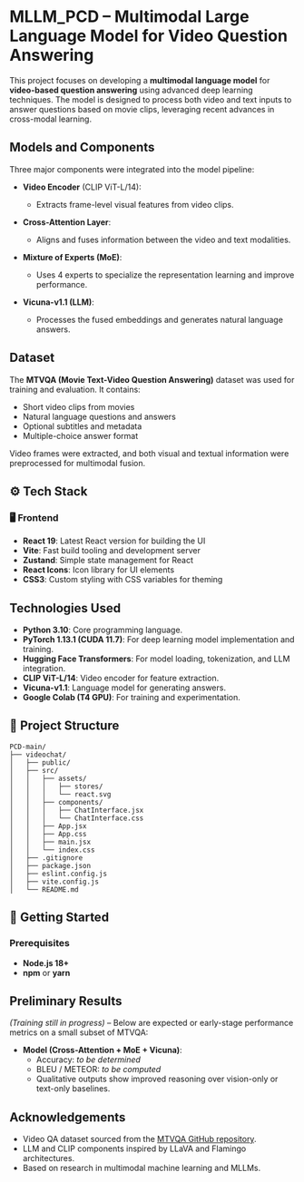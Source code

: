 # MLLM_PCD – Multimodal Large Language Model for Video Question Answering

This project focuses on developing a **multimodal language model** for **video-based question answering** using advanced deep learning techniques. The model is designed to process both video and text inputs to answer questions based on movie clips, leveraging recent advances in cross-modal learning.

## Models and Components

Three major components were integrated into the model pipeline:

- **Video Encoder** (CLIP ViT-L/14):
  - Extracts frame-level visual features from video clips.
  
- **Cross-Attention Layer**:
  - Aligns and fuses information between the video and text modalities.

- **Mixture of Experts (MoE)**:
  - Uses 4 experts to specialize the representation learning and improve performance.

- **Vicuna-v1.1 (LLM)**:
  - Processes the fused embeddings and generates natural language answers.

## Dataset

The **MTVQA (Movie Text-Video Question Answering)** dataset was used for training and evaluation. It contains:

- Short video clips from movies  
- Natural language questions and answers  
- Optional subtitles and metadata  
- Multiple-choice answer format

Video frames were extracted, and both visual and textual information were preprocessed for multimodal fusion.

## ⚙️ Tech Stack

### 🖥️ Frontend

- **React 19**: Latest React version for building the UI  
- **Vite**: Fast build tooling and development server  
- **Zustand**: Simple state management for React  
- **React Icons**: Icon library for UI elements  
- **CSS3**: Custom styling with CSS variables for theming  


## Technologies Used

- **Python 3.10**: Core programming language.
- **PyTorch 1.13.1 (CUDA 11.7)**: For deep learning model implementation and training.
- **Hugging Face Transformers**: For model loading, tokenization, and LLM integration.
- **CLIP ViT-L/14**: Video encoder for feature extraction.
- **Vicuna-v1.1**: Language model for generating answers.
- **Google Colab (T4 GPU)**: For training and experimentation.

## 📁 Project Structure
```text
PCD-main/
├── videochat/                  
│   ├── public/                 
│   ├── src/
│   │   ├── assets/             
│   │   │   ├── stores/         
│   │   │   └── react.svg       
│   │   ├── components/        
│   │   │   ├── ChatInterface.jsx   
│   │   │   └── ChatInterface.css   
│   │   ├── App.jsx            
│   │   ├── App.css            
│   │   ├── main.jsx           
│   │   └── index.css          
│   ├── .gitignore              
│   ├── package.json           
│   ├── eslint.config.js        
│   ├── vite.config.js          
│   └── README.md              
```


## 🚀 Getting Started

### Prerequisites

- **Node.js 18+**
- **npm** or **yarn**


## Preliminary Results

*(Training still in progress)* – Below are expected or early-stage performance metrics on a small subset of MTVQA:

- **Model (Cross-Attention + MoE + Vicuna)**:
  - Accuracy: *to be determined*
  - BLEU / METEOR: *to be computed*
  - Qualitative outputs show improved reasoning over vision-only or text-only baselines.

## Acknowledgements

- Video QA dataset sourced from the [MTVQA GitHub repository](https://github.com/jayleicn/mTVRetrieval).
- LLM and CLIP components inspired by LLaVA and Flamingo architectures.
- Based on research in multimodal machine learning and MLLMs.
